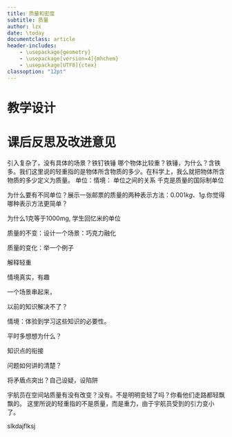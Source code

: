 ```yaml
---
title: 质量和密度
subtitle: 质量
author: lzx
date: \today
documentclass: article
header-includes:
    - \usepackage{geometry}
    - \usepackage[version=4]{mhchem}
    - \usepackage[UTF8]{ctex}
classoption: "12pt"
---
```


# 教学设计

# 课后反思及改进意见


引入复杂了，没有具体的场景？铁钉铁锤
哪个物体比较重？铁锤，为什么？含铁多。我们这里说的轻重指的是物体所含物质的多少。在科学上，我么就把物体所含物质的多少定义为质量。
单位：情境：
单位之间的关系
千克是质量的国际制单位

为什么要有不同单位？展示一张邮票的质量的两种表示方法：$0.001kg$、$1g$.你觉得哪种表示方法更简单？



为什么1克等于1000mg, 学生回忆米的单位

质量的不变：设计一个场景：巧克力融化

质量的变化：举一个例子

解释轻重

情境真实，有趣

一个场景串起来，

以前的知识解决不了？

情境：体验到学习这些知识的必要性。

平时多想想为什么？

知识点的衔接

问题如何讲的清楚？

将矛盾点突出？自己设疑，设陷阱

宇航员在空间站质量有没有改变？没有。不是明明变轻了吗？你看他们走路都轻飘飘的。
这里所说的轻重指的不是质量，而是重力，由于宇航员受到的引力变小了。



slkdajflksj












